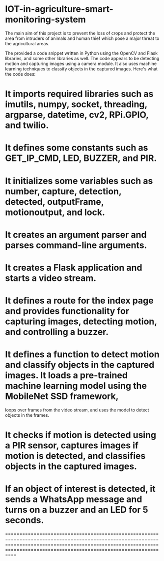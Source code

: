 # IOT-in-agriculture-smart-monitoring-system

The main aim of this project is to prevent the loss of crops and protect the area from intruders of animals and human thief which pose a major threat to the agricultural areas.

 The provided a code snippet written in Python using the OpenCV and Flask libraries, and some other libraries as well. The code appears to be detecting motion 
 and capturing images using a camera module. It also uses machine learning techniques to classify objects in the captured images. 
 Here's what the code does:
 # It imports required libraries such as imutils, numpy, socket, threading, argparse, datetime, cv2, RPi.GPIO, and twilio.
 # It defines some constants such as GET_IP_CMD, LED, BUZZER, and PIR.
 # It initializes some variables such as number, capture, detection, detected, outputFrame, motionoutput, and lock.
 # It creates an argument parser and parses command-line arguments.
 # It creates a Flask application and starts a video stream.
 # It defines a route for the index page and provides functionality for capturing images, detecting motion, and controlling a buzzer.
 # It defines a function to detect motion and classify objects in the captured images. It loads a pre-trained machine learning model using the MobileNet SSD framework, 
   loops over frames from the video stream, and uses the model to detect objects in the frames.
 # It checks if motion is detected using a PIR sensor, captures images if motion is detected, and classifies objects in the captured images.
 # If an object of interest is detected, it sends a WhatsApp message and turns on a buzzer and an LED for 5 seconds.
 
 ============================================================================================================================================================================================================================
